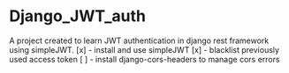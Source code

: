 # Django_JWT_auth
A project created to learn JWT authentication in django rest framework using simpleJWT.
 [x] - install and use simpleJWT
 [x] - blacklist previously used access token
 [ ] - install django-cors-headers to manage cors errors


